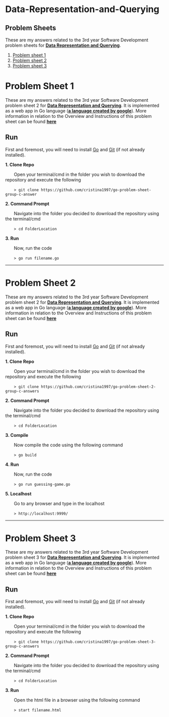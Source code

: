 # Data-Representation-and-Querying
## Problem Sheets
These are my answers related to the 3rd year Software Development problem sheets for **[Data Representation and Querying](https://data-representation.github.io)**.
1. [Problem sheet 1](#problem-sheet-1)
2. [Problem sheet 2](#problem-sheet-2)
3. [Problem sheet 3](#problem-sheet-3)


# Problem Sheet 1

These are my answers related to the 3rd year Software Development problem sheet 2 for **[Data Representation and Querying](https://data-representation.github.io)**.
It is implemented as a web app in Go language (**[a language created by google](https://en.wikipedia.org/wiki/Go_(programming_language))**).
More information in relation to the Overview and Instructions of this problem sheet can be found **[here](https://data-representation.github.io/problems/go-fundamentals.html)**


## Run
First and foremost, you will need to install [Go](https://golang.org/dl/) and [Git](https://git-scm.com/book/en/v2/Getting-Started-Installing-Git) (if not already installed).

**1. Clone Repo**

&nbsp;&nbsp;&nbsp;&nbsp;&nbsp;&nbsp;&nbsp;Open your terminal/cmd in the folder you wish to download the repository and execute the following

&nbsp;&nbsp;&nbsp;&nbsp;&nbsp;&nbsp;&nbsp;```> git clone https://github.com/cristina1997/go-problem-sheet-group-c-answer```

**2. Command Prompt**

&nbsp;&nbsp;&nbsp;&nbsp;&nbsp;&nbsp;&nbsp;Navigate into the folder you decided to download the repository using the terminal/cmd

&nbsp;&nbsp;&nbsp;&nbsp;&nbsp;&nbsp;&nbsp;```> cd FolderLocation```

**3. Run**

&nbsp;&nbsp;&nbsp;&nbsp;&nbsp;&nbsp;&nbsp;Now, run the code

&nbsp;&nbsp;&nbsp;&nbsp;&nbsp;&nbsp;&nbsp;```> go run filename.go```


***


# Problem Sheet 2

These are my answers related to the 3rd year Software Development problem sheet 2 for **[Data Representation and Querying](https://data-representation.github.io)**.
It is implemented as a web app in Go language (**[a language created by google](https://en.wikipedia.org/wiki/Go_(programming_language))**).
More information in relation to the Overview and Instructions of this problem sheet can be found **[here](https://data-representation.github.io/problems/go-web-applications.html)**


## Run
First and foremost, you will need to install [Go](https://golang.org/dl/) and [Git](https://git-scm.com/book/en/v2/Getting-Started-Installing-Git) (if not already installed).

**1. Clone Repo**

&nbsp;&nbsp;&nbsp;&nbsp;&nbsp;&nbsp;&nbsp;Open your terminal/cmd in the folder you wish to download the repository and execute the following

&nbsp;&nbsp;&nbsp;&nbsp;&nbsp;&nbsp;&nbsp;```> git clone https://github.com/cristina1997/go-problem-sheet-2-group-c-answers```

**2. Command Prompt**

&nbsp;&nbsp;&nbsp;&nbsp;&nbsp;&nbsp;&nbsp;Navigate into the folder you decided to download the repository using the terminal/cmd

&nbsp;&nbsp;&nbsp;&nbsp;&nbsp;&nbsp;&nbsp;```> cd FolderLocation```

**3. Compile**

&nbsp;&nbsp;&nbsp;&nbsp;&nbsp;&nbsp;&nbsp;Now compile the code using the following command

&nbsp;&nbsp;&nbsp;&nbsp;&nbsp;&nbsp;&nbsp;```> go build```

**4. Run**

&nbsp;&nbsp;&nbsp;&nbsp;&nbsp;&nbsp;&nbsp;Now, run the code

&nbsp;&nbsp;&nbsp;&nbsp;&nbsp;&nbsp;&nbsp;```> go run guessing-game.go```

**5. Localhost**

&nbsp;&nbsp;&nbsp;&nbsp;&nbsp;&nbsp;&nbsp;Go to any browser and type in the localhost

&nbsp;&nbsp;&nbsp;&nbsp;&nbsp;&nbsp;&nbsp;```> http://localhost:9999/```


***

# Problem Sheet 3

These are my answers related to the 3rd year Software Development problem sheet 3 for **[Data Representation and Querying](https://data-representation.github.io)**.
It is implemented as a web app in Go language (**[a language created by google](https://en.wikipedia.org/wiki/Go_(programming_language))**).
More information in relation to the Overview and Instructions of this problem sheet can be found **[here](https://data-representation.github.io/problems/go-regexp.html)**


## Run
First and foremost, you will need to install [Go](https://golang.org/dl/) and [Git](https://git-scm.com/book/en/v2/Getting-Started-Installing-Git) (if not already installed).

**1. Clone Repo**

&nbsp;&nbsp;&nbsp;&nbsp;&nbsp;&nbsp;&nbsp;Open your terminal/cmd in the folder you wish to download the repository and execute the following

&nbsp;&nbsp;&nbsp;&nbsp;&nbsp;&nbsp;&nbsp;```> git clone https://github.com/cristina1997/go-problem-sheet-3-group-c-answers```

**2. Command Prompt**

&nbsp;&nbsp;&nbsp;&nbsp;&nbsp;&nbsp;&nbsp;Navigate into the folder you decided to download the repository using the terminal/cmd

&nbsp;&nbsp;&nbsp;&nbsp;&nbsp;&nbsp;&nbsp;```> cd FolderLocation```

**3. Run**

&nbsp;&nbsp;&nbsp;&nbsp;&nbsp;&nbsp;&nbsp;Open the html file in a browser using the following command

&nbsp;&nbsp;&nbsp;&nbsp;&nbsp;&nbsp;&nbsp;```> start filename.html```
